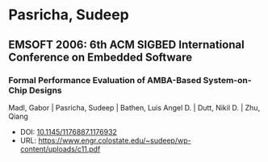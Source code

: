# Pasricha, Sudeep

## EMSOFT 2006: 6th ACM SIGBED International Conference on Embedded Software

### Formal Performance Evaluation of AMBA-Based System-on-Chip Designs
Madl, Gabor | Pasricha, Sudeep | Bathen, Luis Angel D. | Dutt, Nikil D. | Zhu, Qiang
* DOI: [10.1145/1176887.1176932](https://doi.org/10.1145/1176887.1176932)
* URL: <https://www.engr.colostate.edu/~sudeep/wp-content/uploads/c11.pdf>

